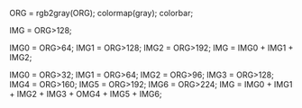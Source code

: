 
ORG = rgb2gray(ORG); colormap(gray); colorbar;

IMG = ORG>128;

IMG0 = ORG>64;
IMG1 = ORG>128;
IMG2 = ORG>192;
IMG = IMG0 + IMG1 + IMG2;

IMG0 = ORG>32;
IMG1 = ORG>64;
IMG2 = ORG>96;
IMG3 = ORG>128;
IMG4 = ORG>160;
IMG5 = ORG>192;
IMG6 = ORG>224;
IMG = IMG0 + IMG1 + IMG2 + IMG3 + OMG4 + IMG5 + IMG6;


